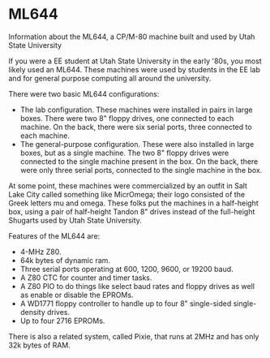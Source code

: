# ML644
Information about the ML644, a CP/M-80 machine built and used by Utah State University

If you were a EE student at Utah State University in the early '80s, you most likely used an ML644. These machines were used by students in the EE lab and for general purpose computing all around the university.

There were two basic ML644 configurations:

* The lab configuration. These machines were installed in pairs in large boxes. There were two 8" floppy drives, one connected to each machine. On the back, there were six serial ports, three connected to each machine.
* The general-purpose configuration. These were also installed in large boxes, but as a single machine. The two 8" floppy drives were connected to the single machine present in the box. On the back, there were only three serial ports, connected to the single machine in the box.

At some point, these machines were commercialized by an outfit in Salt Lake City called something like MicrOmega; their logo consisted of the Greek letters mu and omega. These folks put the machines in a half-height box, using a pair of half-height Tandon 8" drives instead of the full-height Shugarts used by Utah State University.

Features of the ML644 are:

* 4-MHz Z80.
* 64k bytes of dynamic ram.
* Three serial ports operating at 600, 1200, 9600, or 19200 baud.
* A Z80 CTC for counter and timer tasks.
* A Z80 PIO to do things like select baud rates and floppy drives as well as enable or disable the EPROMs.
* A WD1771 floppy controller to handle up to four 8" single-sided single-density drives.
* Up to four 2716 EPROMs.

There is also a related system, called Pixie, that runs at 2MHz and has only 32k bytes of RAM.
